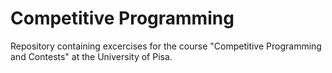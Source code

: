 
# Competitive Programming
Repository containing excercises for the course "Competitive Programming and Contests" at the University of Pisa.
